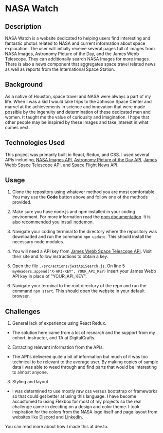 # NASA Watch

## Description
NASA Watch is a website dedicated to helping users find interesting and fantastic photos related to NASA and current information about space exploration. The user will initially receive several pages full of images from NASA Images, Astronomy Picture of the Day, and the James Webb Telescope. They can additionally search NASA Images for more images. There is also a news component that aggregates space travel related news as well as reports from the International Space Station.

## Background
As a native of Houston, space travel and NASA were always a part of my life. When I was a kid I would take trips to the Johnson Space Center and marvel at the achievements in science and innovation that were made possible by the ingenuity and determination of these dedicated men and women. It taught me the value of curiousity and imagination. I hope that other people may be inspired by these images and take interest in what comes next.

## Technologies Used
This project was primarily built in React, Redux, and CSS. I used several APIs including, [NASA Images API](https://images.nasa.gov/), [Astronomy Picture of the Day API](https://apod.nasa.gov/), [James Webb Space Telescope API](https://jwstapi.com/), and [Space Flight News API](https://www.spaceflightnewsapi.net/).

## Usage
1. Clone the repository using whatever method you are most comfortable. You may use the **Code** button above and follow one of the methods provided.

2. Make sure you have node.js and npm installed in your coding environment. For more information read the [npm documentation](https://docs.npmjs.com/downloading-and-installing-node-js-and-npm). It is also recommended you install [nodemon](https://www.npmjs.com/package/nodemon).

3. Navigate your coding terminal to the directory where the repository was downloaded and run the command `npm update`. This should install the necessary node modules. 

4. You will need a API key from [James Webb Space Telescope API](https://jwstapi.com/). Visit their site and follow instructions to obtain a key.

5. Open the file `./src/actions/jwstApiSearch.js`. On line 5 `myHeaders.append("X-API-KEY", YOUR_API_KEY)` insert your James Webb API key in place of "YOUR_API_KEY".

6. Navigate your terminal to the root directory of the repo and run the command `npm start`. This should open the website in your default browser.

## Challenges
1. General lack of experience using React Redux.
- The solution here came from a lot of research and the support from my cohort, instructor, and TA at DigitalCrafts.

2. Extracting relevant information from the APIs.
- The API's delivered quite a bit of information but much of it was too technical to be relevant to the average user. By making copies of sample data I was able to weed through and find parts that would be interesting to almost anyone.

3. Styling and layout.
- I was determined to use mostly raw css versus bootstrap or frameworks so that could get better at using this language. I have become accustomed to using Flexbox for most of my projects so the real challenge came in deciding on a design and color theme. I took inspiration for the colors from the NASA logo itself and page layout from websites like [Discord](www.discord.com) and [LinkedIn](www.linkedin.com). 

You can read more about how I made this at dev.to.